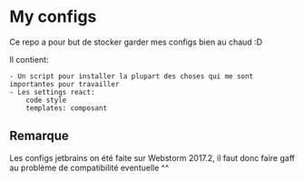 # My configs

Ce repo a pour but de stocker garder mes configs bien au chaud :D

Il contient:

    - Un script pour installer la plupart des choses qui me sont importantes pour travailler
    - Les settings react:
	    code style
	    templates: composant

## Remarque

Les configs jetbrains on été faite sur Webstorm 2017.2, il faut donc faire gaff au problème de compatibilité eventuelle ^^